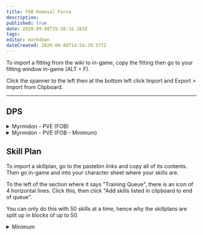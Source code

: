 ```yaml
---
title: FOB Removal Force
description: 
published: true
date: 2020-09-08T15:20:32.263Z
tags: 
editor: markdown
dateCreated: 2020-09-08T14:56:39.577Z
---
```


To import a fitting from the wiki to in-game, copy the fitting then go to your fitting window in-game (ALT + F).

Click the spanner to the left then at the bottom left click Import and Export > Import from Clipboard.

---
## DPS

<details>
  <summary>Myrmidon - PVE (FOB)</summary>
[Myrmidon, Myrmidon - PVE (FOB)]

Drone Damage Amplifier II
Drone Damage Amplifier II
True Sansha EM Armor Hardener
True Sansha EM Armor Hardener
True Sansha Thermal Armor Hardener
True Sansha Thermal Armor Hardener

10MN Monopropellant Enduring Afterburner
Large Compact Pb-Acid Cap Battery
Cap Recharger II
Cap Recharger II
Cap Recharger II

Medium Remote Armor Repairer II
Medium Remote Armor Repairer II
Medium Remote Armor Repairer II
Large Remote Capacitor Transmitter II
Medium Remote Capacitor Transmitter II

Medium EM Armor Reinforcer II
Medium Thermal Armor Reinforcer II
Medium Remote Repair Augmentor II


Acolyte II x5
Infiltrator II x5
Praetor II x5


Nanite Repair Paste x100
</details>

<details>
  <summary>Myrmidon - PVE (FOB - Minimum)</summary>
[Myrmidon, Myrmidon - PVE (FOB - Minimum)]

Drone Damage Amplifier II
Drone Damage Amplifier II
True Sansha EM Armor Hardener
True Sansha EM Armor Hardener
True Sansha Thermal Armor Hardener
True Sansha Thermal Armor Hardener

10MN Monopropellant Enduring Afterburner
Large Compact Pb-Acid Cap Battery
Cap Recharger II
Cap Recharger II
Cap Recharger II

Medium Remote Armor Repairer II
Medium Remote Armor Repairer II
Medium Remote Armor Repairer II
Large Remote Capacitor Transmitter II
Medium Remote Capacitor Transmitter II

Medium EM Armor Reinforcer II
Medium Thermal Armor Reinforcer II
Medium Remote Repair Augmentor II


Imperial Navy Acolyte x5
Imperial Navy Infiltrator x5
Imperial Navy Praetor x5


Nanite Repair Paste x100
</details>

## Skill Plan
To import a skillplan, go to the pastebin links and copy all of its contents.  Then go in-game and into your character sheet where your skills are. 

To the left of the section where it says "Training Queue", there is an icon of 4 horizontal lines.  Click this, then click "Add skills listed in clipboard to end of queue".

You can only do this with 50 skills at a time, hence why the skillplans are split up in blocks of up to 50.
<details>
  <summary>Minimum</summary>
 
  Part 1 - https://pastebin.pl/view/ca822cbf
  
  Part 2 - https://pastebin.pl/view/4e3415c9
</details>